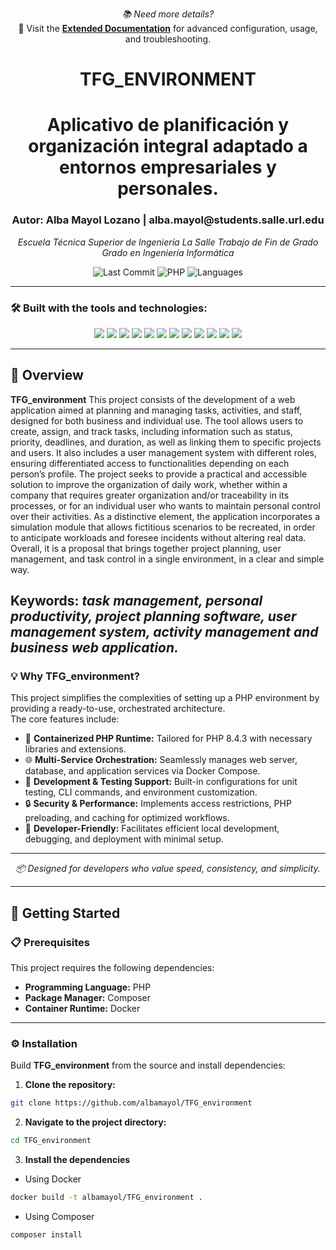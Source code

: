 <p align="center">
  <em>📚 Need more details?</em><br>
  🔗 Visit the <a href="./README_Detailed.md"><b>Extended Documentation</b></a> for advanced configuration, usage, and troubleshooting.
</p>

<h1 align="center">TFG_ENVIRONMENT</h1>

<h1 align="center">Aplicativo de planificación y organización integral adaptado a entornos empresariales y personales. </h1>
<h3 align="center">Autor: Alba Mayol Lozano | alba.mayol@students.salle.url.edu</h3>

<p align="center">
    <em>Escuela Técnica Superior de Ingeniería La Salle</em>
    <em>Trabajo de Fin de Grado </em>
    <em>Grado en Ingeniería Informática</em>
</p>

<p align="center">
  <img src="https://img.shields.io/badge/last%20commit-september-555555?style=flat-square" alt="Last Commit">
  <img src="https://img.shields.io/badge/php-95.2%25-blue?style=flat-square" alt="PHP">
  <img src="https://img.shields.io/badge/languages-5-brightgreen?style=flat-square" alt="Languages">
</p>

---

### 🛠️ Built with the tools and technologies:

<p align="center">
  <img src="https://img.shields.io/badge/HTML5-E34F26?style=flat&logo=html5&logoColor=white" />
  <img src="https://img.shields.io/badge/CSS3-1572B6?style=flat&logo=css3&logoColor=white" />
  <img src="https://img.shields.io/badge/JSON-000000?style=flat&logo=json&logoColor=white" />
  <img src="https://img.shields.io/badge/Markdown-000000?style=flat&logo=markdown&logoColor=white" />
  <img src="https://img.shields.io/badge/Composer-885630?style=flat&logo=composer&logoColor=white" />
  <img src="https://img.shields.io/badge/JavaScript-F7DF1E?style=flat&logo=javascript&logoColor=black" />
  <img src="https://img.shields.io/badge/Nginx-009639?style=flat&logo=nginx&logoColor=white" />
  <img src="https://img.shields.io/badge/MySQL-4479A1?style=flat&logo=mysql&logoColor=white" />
  <img src="https://img.shields.io/badge/Docker-2496ED?style=flat&logo=docker&logoColor=white" />
  <img src="https://img.shields.io/badge/phpMyAdmin-6C78AF?style=flat&logo=phpmyadmin&logoColor=white" />
  <img src="https://img.shields.io/badge/PHP-777BB4?style=flat&logo=php&logoColor=white" />
  <img src="https://img.shields.io/badge/YAML-CB171E?style=flat&logo=yaml&logoColor=white" />
</p>

---

## 🧩 Overview

**TFG_environment** 
This project consists of the development of a web application aimed at planning and managing 
tasks, activities, and staff, designed for both business and individual use. The tool allows users 
to create, assign, and track tasks, including information such as status, priority, deadlines, and 
duration, as well as linking them to specific projects and users. It also includes a user 
management system with different roles, ensuring differentiated access to functionalities 
depending on each person’s profile. 
The project seeks to provide a practical and accessible solution to improve the organization of 
daily work, whether within a company that requires greater organization and/or traceability in 
its processes, or for an individual user who wants to maintain personal control over their 
activities. As a distinctive element, the application incorporates a simulation module that 
allows fictitious scenarios to be recreated, in order to anticipate workloads and foresee 
incidents without altering real data. Overall, it is a proposal that brings together project 
planning, user management, and task control in a single environment, in a clear and simple 
way. 

**Keywords:**
*task management, personal productivity, project planning software, user 
management system, activity management and business web application.*
---

### 💡 Why TFG_environment?

This project simplifies the complexities of setting up a PHP environment by providing a ready-to-use, orchestrated architecture.  
The core features include:

- 🐳 **Containerized PHP Runtime:** Tailored for PHP 8.4.3 with necessary libraries and extensions.  
- 🌐 **Multi-Service Orchestration:** Seamlessly manages web server, database, and application services via Docker Compose.  
- 🧪 **Development & Testing Support:** Built-in configurations for unit testing, CLI commands, and environment customization.  
- 🔒 **Security & Performance:** Implements access restrictions, PHP preloading, and caching for optimized workflows.  
- 🚀 **Developer-Friendly:** Facilitates efficient local development, debugging, and deployment with minimal setup.  

---

<p align="center">
  <em>📦 Designed for developers who value speed, consistency, and simplicity.</em>
</p>

---

## 🚀 Getting Started

### 📋 Prerequisites

This project requires the following dependencies:

- **Programming Language:** PHP  
- **Package Manager:** Composer  
- **Container Runtime:** Docker  

---

### ⚙️ Installation

Build **TFG_environment** from the source and install dependencies:

1. **Clone the repository:**
```bash
git clone https://github.com/albamayol/TFG_environment
```
2. **Navigate to the project directory:**
```bash
cd TFG_environment
```
3. **Install the dependencies**
  - Using Docker
```bash
docker build -t albamayol/TFG_environment .
```
  - Using Composer
```bash
composer install
```  
